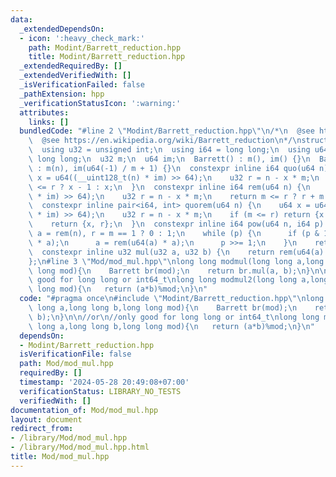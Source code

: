 ```yaml
---
data:
  _extendedDependsOn:
  - icon: ':heavy_check_mark:'
    path: Modint/Barrett_reduction.hpp
    title: Modint/Barrett_reduction.hpp
  _extendedRequiredBy: []
  _extendedVerifiedWith: []
  _isVerificationFailed: false
  _pathExtension: hpp
  _verificationStatusIcon: ':warning:'
  attributes:
    links: []
  bundledCode: "#line 2 \"Modint/Barrett_reduction.hpp\"\n/*\n  @see https://nyaannyaan.github.io/library/modint/barrett-reduction.hpp\n\
    \  @see https://en.wikipedia.org/wiki/Barrett_reduction\n*/\nstruct Barrett {\n\
    \  using u32 = unsigned int;\n  using i64 = long long;\n  using u64 = unsigned\
    \ long long;\n  u32 m;\n  u64 im;\n  Barrett() : m(), im() {}\n  Barrett(int n)\
    \ : m(n), im(u64(-1) / m + 1) {}\n  constexpr inline i64 quo(u64 n) {\n    u64\
    \ x = u64((__uint128_t(n) * im) >> 64);\n    u32 r = n - x * m;\n    return m\
    \ <= r ? x - 1 : x;\n  }\n  constexpr inline i64 rem(u64 n) {\n    u64 x = u64((__uint128_t(n)\
    \ * im) >> 64);\n    u32 r = n - x * m;\n    return m <= r ? r + m : r;\n  }\n\
    \  constexpr inline pair<i64, int> quorem(u64 n) {\n    u64 x = u64((__uint128_t(n)\
    \ * im) >> 64);\n    u32 r = n - x * m;\n    if (m <= r) return {x - 1, r + m};\n\
    \    return {x, r};\n  }\n  constexpr inline i64 pow(u64 n, i64 p) {\n    u32\
    \ a = rem(n), r = m == 1 ? 0 : 1;\n    while (p) {\n      if (p & 1) r = rem(u64(r)\
    \ * a);\n      a = rem(u64(a) * a);\n      p >>= 1;\n    }\n    return r;\n  }\n\
    \  constexpr inline u32 mul(u32 a, u32 b) {\n    return rem(u64(a) * b);\n  }\n\
    };\n#line 3 \"Mod/mod_mul.hpp\"\nlong long modmul(long long a,long long b,long\
    \ long mod){\n    Barrett br(mod);\n    return br.mul(a, b);\n}\n\n//or\n//only\
    \ good for long long or int64_t\nlong long modmul2(long long a,long long b,long\
    \ long mod){\n   return (a*b)%mod;\n}\n"
  code: "#pragma once\n#include \"Modint/Barrett_reduction.hpp\"\nlong long modmul(long\
    \ long a,long long b,long long mod){\n    Barrett br(mod);\n    return br.mul(a,\
    \ b);\n}\n\n//or\n//only good for long long or int64_t\nlong long modmul2(long\
    \ long a,long long b,long long mod){\n   return (a*b)%mod;\n}\n"
  dependsOn:
  - Modint/Barrett_reduction.hpp
  isVerificationFile: false
  path: Mod/mod_mul.hpp
  requiredBy: []
  timestamp: '2024-05-28 20:49:08+07:00'
  verificationStatus: LIBRARY_NO_TESTS
  verifiedWith: []
documentation_of: Mod/mod_mul.hpp
layout: document
redirect_from:
- /library/Mod/mod_mul.hpp
- /library/Mod/mod_mul.hpp.html
title: Mod/mod_mul.hpp
---
```

